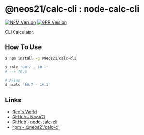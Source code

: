 # @neos21/calc-cli : node-calc-cli

[![NPM Version](https://img.shields.io/npm/v/@neos21/calc-cli.svg)](https://www.npmjs.com/package/@neos21/calc-cli) [![GPR Version](https://img.shields.io/github/package-json/v/neos21/node-calc-cli?label=github)](https://github.com/Neos21/node-calc-cli/packages/328038)

CLI Calculator.


## How To Use

```sh
$ npm install -g @neos21/calc-cli

$ calc '80.7 - 10.1'
# --> 70.6

# Alias
$ ncalc '80.7 - 10.1'
```


## Links

- [Neo's World](https://neos21.net/)
- [GitHub - Neos21](https://github.com/Neos21/)
- [GitHub - node-calc-cli](https://github.com/Neos21/node-calc-cli)
- [npm - @neos21/calc-cli](https://www.npmjs.com/package/@neos21/calc-cli)
